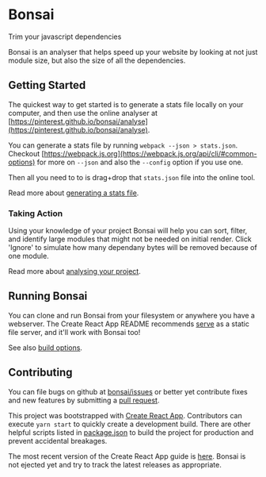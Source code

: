 # Bonsai

Trim your javascript dependencies

Bonsai is an analyser that helps speed up your website by looking at not just module size, but also the size of all the dependencies.

## Getting Started

The quickest way to get started is to generate a stats file locally on your computer, and then use the online analyser at [https://pinterest.github.io/bonsai/analyse](https://pinterest.github.io/bonsai/analyse).

You can generate a stats file by running `webpack --json > stats.json`. Checkout [https://webpack.js.org](https://webpack.js.org/api/cli/#common-options) for more on `--json` and also the `--config` option if you use one.

Then all you need to to is drag+drop that `stats.json` file into the online tool.

Read more about [generating a stats file](`stats-files.md`).

### Taking Action

Using your knowledge of your project Bonsai will help you can sort, filter, and identify large modules that might not be needed on initial render. Click 'Ignore' to simulate how many dependany bytes will be removed because of one module.

Read more about [analysing your project](analysing.md).

## Running Bonsai

You can clone and run Bonsai from your filesystem or anywhere you have a webserver. The Create React App README recommends [serve](https://github.com/zeit/serve) as a static file server, and it'll work with Bonsai too!

See also [build options](build-options.md).

## Contributing

You can file bugs on github at [bonsai/issues](https://github.com/pinterest/bonsai/issues) or better yet contribute fixes and new features by submitting a [pull request](https://github.com/pinterest/bonsai/pulls).

This project was bootstrapped with [Create React App](https://github.com/facebookincubator/create-react-app). Contributors can execute `yarn start` to quickly create a development build. There are other helpful scripts listed in [package.json](https://github.com/pinterest/bonsai/blob/master/package.json#L18-L39) to build the project for production and prevent accidental breakages.

The most recent version of the Create React App guide is [here](https://github.com/facebookincubator/create-react-app/blob/master/packages/react-scripts/template/README.md). Bonsai is not ejected yet and try to track the latest releases as appropriate.

